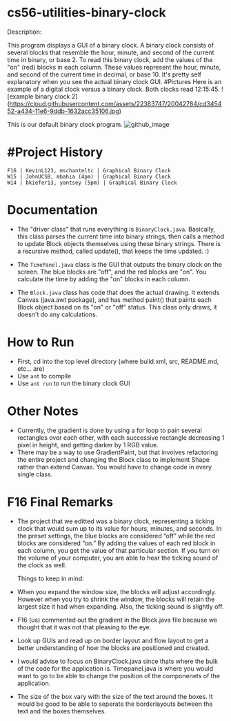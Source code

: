 cs56-utilities-binary-clock
===========================

Description:

This program displays a GUI of a binary clock. A binary clock consists of several blocks that resemble the hour, minute, and second of the current time in binary, or base 2. To read this binary clock, add the values of the "on" (red) blocks in each column. These values represent the hour, minute, and second of the current time in decimal, or base 10. It's pretty self explanatory when you see the actual binary clock GUI.
#Pictures
Here is an example of a digital clock versus a binary clock. Both clocks read 12:15:45. 
![example binary clock 2] (https://cloud.githubusercontent.com/assets/22383747/20042784/cd345452-a434-11e6-9ddb-1632acc35106.jpg)

This is our default binary clock program. 
![github_image](https://cloud.githubusercontent.com/assets/22383747/20818587/88005a6c-b7e3-11e6-92ea-8dffea11142c.png)

#Project History
===============
```
F16 | KevinL123, mschanteltc | Graphical Binary Clock
W15 | JohnUCSB, mbahia (4pm) | Graphical Binary Clock
W14 | bkiefer13, yantsey (5pm) | Graphical Binary Clock
```





Documentation
=============
* The "driver class" that runs everything is `BinaryClock.java`. Basically, this class parses the current time into binary strings, then calls a method to update Block objects themselves using these binary strings. There is a recursive method, called update(), that keeps the time updated. :)

* The `TimePanel.java` class is the GUI that outputs the binary clock on the screen. The blue blocks are "off", and the red blocks are "on". You calculate the time by adding the "on" blocks in each column.

* The `Block.java` class has code that does the actual drawing. It extends Canvas (java.awt package), and has method paint() that paints each Block object based on its "on" or "off" status. This class only draws, it doesn't do any calculations.

How to Run
==========

* First, cd into the top level directory (where build.xml, src, README.md, etc... are)
* Use `ant` to compile
* Use `ant run` to run the binary clock GUI

Other Notes
=

* Currently, the gradient is done by using a for loop to pain several rectangles over each other, with each successive rectangle decreasing 1 pixel in height, and getting darker by 1 RGB value.
* There may be a way to use GradientPaint, but that involves refactoring the entire project and changing the Block class to implement Shape rather than extend Canvas. You would have to change code in every single class.


F16 Final Remarks
=================

* The project that we editted was a binary clock, representing a ticking clock that would sum up to its value for hours, minutes, and seconds. In the preset settings, the blue blocks are considered “off” while the red blocks are considered “on.” By adding the values of each red block in each column, you get the value of that particular section. If you turn on the volume of your computer, you are able to hear the ticking sound of the clock as well. 

	Things to keep in mind:

* When you expand the window size, the blocks will adjust accordingly. However when you try to shrink the window, the blocks will retain the largest size it had when expanding. Also, the ticking sound is slightly off.
* F16 (us) commented out the gradient in the Block.java file because we thought that it was not that pleasing to the eye.
* Look up GUIs and read up on border layout and flow layout to get a better understanding of how the blocks are positioned and created. 
* I would advise to focus on BinaryClock.java since thats where the bulk of the code for the application is. Timepanel.java is where you would want to go to be able to change the position of the componenets of the application.
* The size of the box vary with the size of the text around the boxes. It would be good to be able to seperate the borderlayouts between the text and the boxes themselves.

